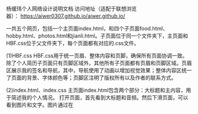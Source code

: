 杨瑷玮个人网络设计说明文档
访问地址（适配于联想浏览器）： https://aiwer0307.github.io/aiwer.github.io/

一共五个网页，包括一个主页面index.html，和四个子页面food.html、hobby.html、photos.html和jianli.html。子页面位于同一个文件夹下，主页面和HBF.css位于父文件夹下，每个页面都有对应的.css文件。

(1)HBF.css
HBF.css用于统一页眉、整体内容和页脚，确保所有页面协调一致。
除了个人简历子页面只有页脚区域外，其他所有子页面都有页眉和页脚区域。页眉区展示我的签名和导航，其中，导航使用了动画以增加视觉效果；整体内容区统一了页面的背景、字体颜色等；页脚区注明了版权所有以及作者的联系方式。

(2)index.html、index.css
主页面index.html包含两个部分：大标题和主内容，用于简述我的个人情况。
打开页面，首先看到大标题和音频。然后下滑页面，可以看到图片和文字。图片通过在<script>标签中定义函数实现轮播，文字的内容是简单介绍，其中包含了一个超链接，点击超链接，可以看到个人简历。
index.css文件中定义了大标题、音频、图片和文字的修饰，并将主内容区分为两块。图片区域的修饰包括大小、位置、按钮、播放进度等，文字区域的修饰包括行高、字间距等，针对超链接的装饰有取消下划线、更改字体颜色等。
![image](https://github.com/Aiwer0307/aiwer.github.io/assets/167310937/067bde18-6c10-42f2-b320-7501e51d6348)
![image](https://github.com/Aiwer0307/aiwer.github.io/assets/167310937/99f1f852-dc62-4ebc-a78e-ab78431b57e8)


(3)jianli.html、jianli.css
个人简历jianli.html子页面设计较简单，只包含了一张表格和一个返回链接，主要展示我的个人信息。
jianli.css文件中使用了合并、居中等元素，定义了表格的字体、字体大小、单元格、行距等属性，并设置了图片的大小、位置等，用于修饰表格，使其协调、美观。
![image](https://github.com/Aiwer0307/aiwer.github.io/assets/167310937/7b95215a-4d19-452e-87f9-d2aebbd368bd)
![image](https://github.com/Aiwer0307/aiwer.github.io/assets/167310937/16074fbe-a188-4481-9097-b1ff8ffb9e79)


(4)food.html、food.css
“美食&回忆”子页面food.html分为两大块，用于展示我自己的喜好以及收集读者的喜好。
主内容区域由三部分组成，包含图片和文字，使用了浮动等元素。表单区域用于收集信息，读者可以进行填写、选择等操作。
food.css文件中定义了每个区域的大小、位置、背景颜色等属性，图片的大小和位置，文字和标签的位置，表单的大小、位置、单元格、行距、选择项、按钮等属性。
![image](https://github.com/Aiwer0307/aiwer.github.io/assets/167310937/723cf531-0100-416f-8bd3-c8a31b900bf6)
![image](https://github.com/Aiwer0307/aiwer.github.io/assets/167310937/0767a1e7-70e7-4289-9e5d-c9786c300112)


(5)hobby.html、hobby.css
“我de生活”子页面hobby.html包含四大块：钢琴篇、绘画篇、书写篇和美甲篇，简单介绍我的日常生活。
每一个篇目都由题目、小标题、内容和影片组成，且都有背景图片加以装饰。
hobby.css文件中定义了每一个篇目的大小、位置、边框、背景图片的位置等属性，题目的大小、位置、背景、字体等属性，小标题的位置通过浮动元素实现，图片和视频的大小、位置、边框等属性。
![image](https://github.com/Aiwer0307/aiwer.github.io/assets/167310937/6367675b-edc9-490e-ab05-bfd1b58a325c)
![image](https://github.com/Aiwer0307/aiwer.github.io/assets/167310937/7ab0596c-4526-4095-8df4-52985f68a861)
![image](https://github.com/Aiwer0307/aiwer.github.io/assets/167310937/a6cf6103-9d1f-4f5f-8b37-8cc648ba5d55)
![image](https://github.com/Aiwer0307/aiwer.github.io/assets/167310937/b231d705-d963-44c3-a238-02b5a7f27acf)


(6)photos.html、photos.css
“here is随拍”子页面photos.html包含五大块，每一块都由文字和图片组成。文字区域的内容是我最喜欢的一首诗，图片区域用于展示我在日常生活中的随拍。
photos.css文件中定义了每一个板块的大小和位置，文字的大小、位置、字体等属性，图片区域的大小、位置和背景颜色，图片的大小和位置。此外还使用了浮动元素，将图片和文字分开，使页面布局更活泼、生动，以保证美观。
![image](https://github.com/Aiwer0307/aiwer.github.io/assets/167310937/9a16a68d-5fe2-4fb7-b257-222ab82d60f3)
![image](https://github.com/Aiwer0307/aiwer.github.io/assets/167310937/6d0a8d25-e5e5-43e3-bd10-68009c0a9a02)
![image](https://github.com/Aiwer0307/aiwer.github.io/assets/167310937/2617a9f4-56fb-4d8d-ae5e-0944ece6ef9a)
![image](https://github.com/Aiwer0307/aiwer.github.io/assets/167310937/82e133cb-56b6-403f-ace3-329968e1f7aa)

